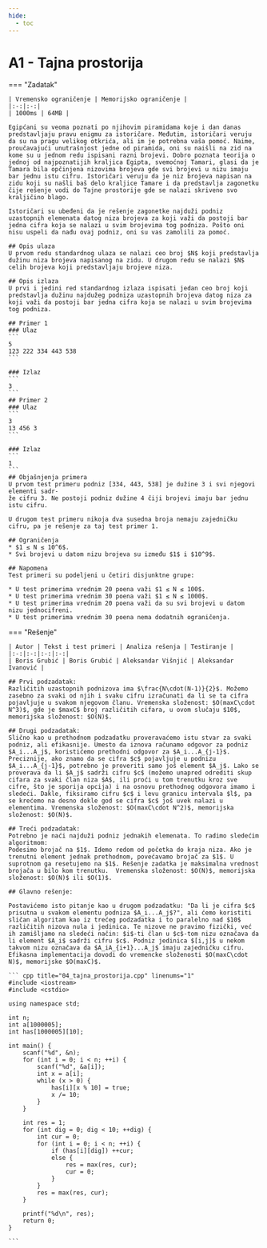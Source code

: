 ```yaml
---
hide:
  - toc
---
```


# A1 - Tajna prostorija

=== "Zadatak"
	
	| Vremensko ograničenje | Memorijsko ograničenje |
	|:-:|:-:|
	| 1000ms | 64MB |
	
	Egipćani su veoma poznati po njihovim piramidama koje i dan danas predstavljaju pravu enigmu za istoričare. Međutim, istoričari veruju da su na pragu velikog otkrića, ali im je potrebna vaša pomoć. Naime, proučavajući unutrašnjost jedne od piramida, oni su naišli na zid na kome su u jednom redu ispisani razni brojevi. Dobro poznata teorija o jednoj od najpoznatijih kraljica Egipta, svemoćnoj Tamari, glasi da je Tamara bila opčinjena nizovima brojeva gde svi brojevi u nizu imaju bar jednu istu cifru. Istoričari veruju da je niz brojeva napisan na zidu koji su našli baš delo kraljice Tamare i da predstavlja zagonetku čije rešenje vodi do Tajne prostorije gde se nalazi skriveno svo kraljičino blago. 
	
	Istoričari su ubeđeni da je rešenje zagonetke najduži podniz uzastopnih elemenata datog niza brojeva za koji važi da postoji bar jedna cifra koja se nalazi u svim brojevima tog podniza. Pošto oni nisu uspeli da nađu ovaj podniz, oni su vas zamolili za pomoć.
	
	## Opis ulaza
	U prvom redu standardnog ulaza se nalazi ceo broj $N$ koji predstavlja dužinu niza brojeva napisanog na zidu. U drugom redu se nalazi $N$ celih brojeva koji predstavljaju brojeve niza.
	
	## Opis izlaza
	U prvi i jedini red standardnog izlaza ispisati jedan ceo broj koji predstavlja dužinu najdužeg podniza uzastopnih brojeva datog niza za koji važi da postoji bar jedna cifra koja se nalazi u svim brojevima tog podniza.
	
	## Primer 1
	### Ulaz
	```
	5
	123 222 334 443 538
	```
	
	### Izlaz
	```
	3
	```
	## Primer 2
	### Ulaz
	```
	3
	13 456 3
	```
	
	### Izlaz
	```
	1
	```
	## Objašnjenja primera
	U prvom test primeru podniz [334, 443, 538] je dužine 3 i svi njegovi elementi sadr-
	že cifru 3. Ne postoji podniz dužine 4 čiji brojevi imaju bar jednu istu cifru.
	
	U drugom test primeru nikoja dva susedna broja nemaju zajedničku cifru, pa je rešenje za taj test primer 1.
	
	## Ograničenja
	* $1 ≤ N ≤ 10^6$.
	* Svi brojevi u datom nizu brojeva su između $1$ i $10^9$.
	
	## Napomena
	Test primeri su podeljeni u četiri disjunktne grupe:
	
	* U test primerima vrednim 20 poena važi $1 ≤ N ≤ 100$.
	* U test primerima vrednim 30 poena važi $1 ≤ N ≤ 1000$.
	* U test primerima vrednim 20 poena važi da su svi brojevi u datom nizu jednocifreni.
	* U test primerima vrednim 30 poena nema dodatnih ograničenja.
	
=== "Rešenje"
	
	| Autor | Tekst i test primeri | Analiza rеšenja | Testiranje |
	|:-:|:-:|:-:|:-:|
	| Boris Grubić | Boris Grubić | Aleksandar Višnjić | Aleksandar Ivanović |
	
	## Prvi podzadatak:
	Različitih uzastopnih podnizova ima $\frac{N\cdot(N-1)}{2}$. Možemo zasebno za svaki od njih i svaku cifru izračunati da li se ta cifra pojavljuje u svakom njegovom članu. Vremenska složenost: $O(maxC\cdot N^3)$, gde je $maxC$ broj različitih cifara, u ovom slučaju $10$, memorijska složenost: $O(N)$.
	
	## Drugi podzadatak:
	Slično kao u prethodnom podzadatku proveravaćemo istu stvar za svaki podniz, ali efikasnije. Umesto da iznova računamo odgovor za podniz $A_i...A_j$, koristićemo prethodni odgovor za $A_i...A_{j-1}$. Preciznije, ako znamo da se cifra $c$ pojavljuje u podnizu $A_i...A_{j-1}$, potrebno je proveriti samo još element $A_j$. Lako se proverava da li $A_j$ sadrži cifru $c$ (možemo unapred odrediti skup cifara za svaki član niza $A$, ili proći u tom trenutku kroz sve cifre, što je sporija opcija) i na osnovu prethodnog odgovora imamo i sledeći. Dakle, fiksiramo cifru $c$ i levu granicu intervala $l$, pa se krećemo na desno dokle god se cifra $c$ još uvek nalazi u elementima. Vremenska složenost: $O(maxC\cdot N^2)$, memorijska složenost: $O(N)$.
	
	## Treći podzadatak:
	Potrebno je naći najduži podniz jednakih elemenata. To radimo sledećim algoritmom: 
	Podesimo brojač na $1$. Idemo redom od početka do kraja niza. Ako je trenutni element jednak prethodnom, povećavamo brojač za $1$. U suprotnom ga resetujemo na $1$. Rešenje zadatka je maksimalna vrednost brojača u bilo kom trenutku.  Vremenska složenost: $O(N)$, memorijska složenost: $O(N)$ ili $O(1)$.
	
	## Glavno rešenje:
	
	Postavićemo isto pitanje kao u drugom podzadatku: "Da li je cifra $c$ prisutna u svakom elementu podniza $A_i...A_j$?", ali ćemo koristiti sličan algoritam kao iz trećeg podzadatka i to paralelno nad $10$ različitih nizova nula i jedinica. Te nizove ne pravimo fizički, već ih zamišljamo na sledeći način: $i$-ti član u $c$-tom nizu označava da li element $A_i$ sadrži cifru $c$. Podniz jedinica $[i,j]$ u nekom takvom nizu označava da $A_iA_{i+1}...A_j$ imaju zajedničku cifru.  Efikasna implementacija dovodi do vremencke složenosti $O(maxC\cdot N)$, memorijske $O(maxC)$.
	
	``` cpp title="04_tajna_prostorija.cpp" linenums="1"
	#include <iostream>
	#include <cstdio>
	
	using namespace std;
	
	int n;
	int a[1000005];
	int has[1000005][10];
	
	int main() {
	    scanf("%d", &n);
	    for (int i = 0; i < n; ++i) {
	        scanf("%d", &a[i]);
	        int x = a[i];
	        while (x > 0) {
	            has[i][x % 10] = true;
	            x /= 10;
	        }
	    }
	
	    int res = 1;
	    for (int dig = 0; dig < 10; ++dig) {
	        int cur = 0;
	        for (int i = 0; i < n; ++i) {
	            if (has[i][dig]) ++cur;
	            else {
	                res = max(res, cur);
	                cur = 0;
	            }
	        }
	        res = max(res, cur);
	    }
	    
	    printf("%d\n", res);
	    return 0;
	}

	```
